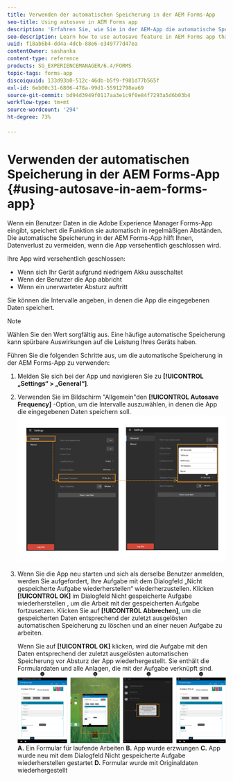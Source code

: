 ```yaml
---
title: Verwenden der automatischen Speicherung in der AEM Forms-App
seo-title: Using autosave in AEM Forms app
description: 'Erfahren Sie, wie Sie in der AEM-App die automatische Speicherung verwenden, mit der Sie Datenverlust vermeiden können. '
seo-description: Learn how to use autosave feature in AEM Forms app that lets you avoid data loss.
uuid: f18ab6b4-dd4a-4dcb-88e6-e349777d47ea
contentOwner: sashanka
content-type: reference
products: SG_EXPERIENCEMANAGER/6.4/FORMS
topic-tags: forms-app
discoiquuid: 133d93b0-512c-46db-b5f9-f981d77b565f
exl-id: 6eb00c31-6806-478a-99d1-55912798ea69
source-git-commit: bd94d3949f0117aa3e1c9f0e84f7293a5d6b03b4
workflow-type: tm+mt
source-wordcount: '294'
ht-degree: 73%

---
```


# Verwenden der automatischen Speicherung in der AEM Forms-App {#using-autosave-in-aem-forms-app}

Wenn ein Benutzer Daten in die Adobe Experience Manager Forms-App eingibt, speichert die Funktion sie automatisch in regelmäßigen Abständen. Die automatische Speicherung in der AEM Forms-App hilft Ihnen, Datenverlust zu vermeiden, wenn die App versehentlich geschlossen wird.

Ihre App wird versehentlich geschlossen:

* Wenn sich Ihr Gerät aufgrund niedrigem Akku ausschaltet
* Wenn der Benutzer die App abbricht
* Wenn ein unerwarteter Absturz auftritt

Sie können die Intervalle angeben, in denen die App die eingegebenen Daten speichert.

>[!NOTE]
>
>Wählen Sie den Wert sorgfältig aus. Eine häufige automatische Speicherung kann spürbare Auswirkungen auf die Leistung Ihres Geräts haben.

Führen Sie die folgenden Schritte aus, um die automatische Speicherung in der AEM Forms-App zu verwenden:

1. Melden Sie sich bei der App und navigieren Sie zu **[!UICONTROL „Settings“ > „General“]**.
1. Verwenden Sie im Bildschirm &quot;Allgemein&quot;den **[!UICONTROL Autosave Frequency]** -Option, um die Intervalle auszuwählen, in denen die App die eingegebenen Daten speichern soll.
   [![Einstellung „Autosave Frequency“](assets/using-autosave-freq-07.png)](assets/using-autosave-freq-07-1.png)

1. Wenn Sie die App neu starten und sich als derselbe Benutzer anmelden, werden Sie aufgefordert, Ihre Aufgabe mit dem Dialogfeld „Nicht gespeicherte Aufgabe wiederherstellen“ wiederherzustellen. Klicken **[!UICONTROL OK]** im Dialogfeld Nicht gespeicherte Aufgabe wiederherstellen , um die Arbeit mit der gespeicherten Aufgabe fortzusetzen. Klicken Sie auf **[!UICONTROL Abbrechen]**, um die gespeicherten Daten entsprechend der zuletzt ausgelösten automatischen Speicherung zu löschen und an einer neuen Aufgabe zu arbeiten.

   Wenn Sie auf **[!UICONTROL OK]** klicken, wird die Aufgabe mit den Daten entsprechend der zuletzt ausgelösten automatischen Speicherung vor Absturz der App wiederhergestellt. Sie enthält die Formulardaten und alle Anlagen, die mit der Aufgabe verknüpft sind.
   [ ![Wiederherstellen einer Aufgabe ](assets/autosave-flow.png)](assets/using-autosave-freq-06.png)**A.** Ein Formular für laufende Arbeiten **B.** App wurde erzwungen **C.** App wurde neu mit dem Dialogfeld Nicht gespeicherte Aufgabe wiederherstellen gestartet **D.** Formular wurde mit Originaldaten wiederhergestellt
